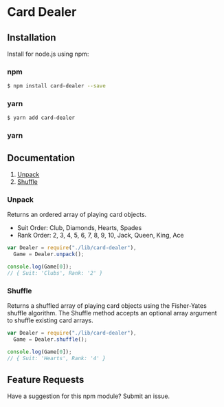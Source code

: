 # Card Dealer

## Installation

Install for node.js using npm:

### npm

```bash
$ npm install card-dealer --save
```

### yarn

```bash
$ yarn add card-dealer
```

### yarn

## Documentation

1. [Unpack](#unpack)
1. [Shuffle](#shuffle)

### Unpack

Returns an ordered array of playing card objects.

- Suit Order: Club, Diamonds, Hearts, Spades
- Rank Order: 2, 3, 4, 5, 6, 7, 8, 9, 10, Jack, Queen, King, Ace

```javascript
var Dealer = require("./lib/card-dealer"),
  Game = Dealer.unpack();

console.log(Game[0]);
// { Suit: 'Clubs', Rank: '2' }
```

### Shuffle

Returns a shuffled array of playing card objects using the Fisher-Yates shuffle algorithm. The Shuffle method accepts an optional array argument to shuffle existing card arrays.

```javascript
var Dealer = require("./lib/card-dealer"),
  Game = Dealer.shuffle();

console.log(Game[0]);
// { Suit: 'Hearts', Rank: '4' }
```

## Feature Requests

Have a suggestion for this npm module? Submit an issue.
